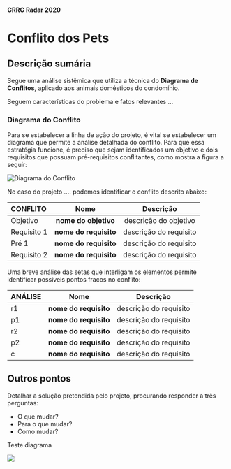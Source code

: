 #### CRRC Radar 2020

# Conflito dos Pets

## Descrição sumária

Segue uma análise sistêmica que utiliza a técnica do **Diagrama de Conflitos**, aplicado aos animais domésticos do condomínio.

Seguem características do problema e fatos relevantes ...


### Diagrama do Conflito

Para se estabelecer a linha de ação do projeto, é vital se estabelecer um diagrama que permite a análise detalhada do conflito. Para que essa estratégia funcione, é preciso que sejam identificados um objetivo e dois requisitos que possuam pré-requisitos conflitantes, como mostra a figura a seguir:

![Diagrama do Conflito](https://i.imgur.com/HO7bWxJ.png)

No caso do projeto .... podemos identificar o conflito descrito abaixo:

| **CONFLITO**     | **Nome**              | **Descrição**           |  
| :---             |     :---:             |          :---:          |  
| Objetivo         | **nome do objetivo**  |  descrição do objetivo  |
| Requisito 1      | **nome do requisito** |  descrição do requisito |  
| Pré 1            | **nome do requisito** |  descrição do requisito |   
| Requisito 2      | **nome do requisito** |  descrição do requisito | 

Uma breve análise das setas que interligam os elementos permite identificar possíveis pontos fracos no conflito:

| **ANÁLISE**      | **Nome**              | **Descrição**           |  
| :---             |     :---:             |          :---:          |  
| r1               | **nome do requisito** |  descrição do requisito |  
| p1               | **nome do requisito** |  descrição do requisito |  
| r2               | **nome do requisito** |  descrição do requisito |  
| p2               | **nome do requisito** |  descrição do requisito |  
| c                | **nome do requisito** |  descrição do requisito |      

## Outros pontos

Detalhar a solução pretendida pelo projeto, procurando responder a três perguntas:

- O que mudar?
- Para o que mudar?
- Como mudar?

Teste diagrama

![](https://www.websequencediagrams.com/cgi-bin/cdraw?lz=dGl0bGUgQXV0aG9yaXphdGlvbiBGbG93CgpVc2VyIC0-IENsaWVudDogTG9nIGludG8gSG9tZSBBc3Npc3RhbnQKABoGIC0-IFVzZXI6AEMJZSB1cmwgAD4JACgOOiBHbyB0bwAeBWFuZCBhAC0ICgBQDgB1DACBFw5jb2RlAHELAE4RZXQgdG9rZW5zIGZvcgAoBgBBGlQAJQUK&s=qsd)
